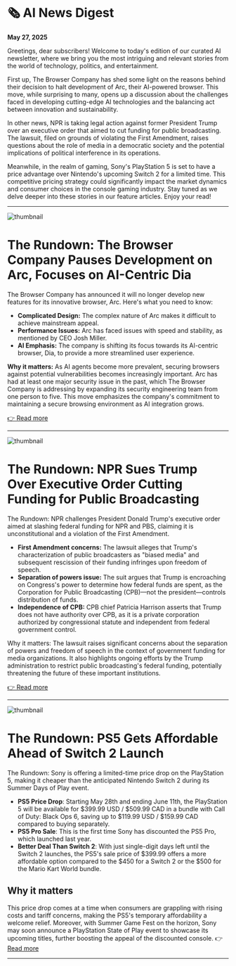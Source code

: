 # 🗞️ AI News Digest
**May 27, 2025**

 Greetings, dear subscribers! Welcome to today's edition of our curated AI newsletter, where we bring you the most intriguing and relevant stories from the world of technology, politics, and entertainment.

First up, The Browser Company has shed some light on the reasons behind their decision to halt development of Arc, their AI-powered browser. This move, while surprising to many, opens up a discussion about the challenges faced in developing cutting-edge AI technologies and the balancing act between innovation and sustainability.

In other news, NPR is taking legal action against former President Trump over an executive order that aimed to cut funding for public broadcasting. The lawsuit, filed on grounds of violating the First Amendment, raises questions about the role of media in a democratic society and the potential implications of political interference in its operations.

Meanwhile, in the realm of gaming, Sony's PlayStation 5 is set to have a price advantage over Nintendo's upcoming Switch 2 for a limited time. This competitive pricing strategy could significantly impact the market dynamics and consumer choices in the console gaming industry. Stay tuned as we delve deeper into these stories in our feature articles. Enjoy your read!

---

![thumbnail](https://platform.theverge.com/wp-content/uploads/sites/2/2025/05/Arc-browser.jpeg?quality=90&strip=all&crop=0%2C10.732984293194%2C100%2C78.534031413613&w=1200)

 # **The Rundown:** The Browser Company Pauses Development on Arc, Focuses on AI-Centric Dia

The Browser Company has announced it will no longer develop new features for its innovative browser, Arc. Here's what you need to know:

- **Complicated Design:** The complex nature of Arc makes it difficult to achieve mainstream appeal.
- **Performance Issues:** Arc has faced issues with speed and stability, as mentioned by CEO Josh Miller.
- **AI Emphasis:** The company is shifting its focus towards its AI-centric browser, Dia, to provide a more streamlined user experience.

**Why it matters:** As AI agents become more prevalent, securing browsers against potential vulnerabilities becomes increasingly important. Arc has had at least one major security issue in the past, which The Browser Company is addressing by expanding its security engineering team from one person to five. This move emphasizes the company's commitment to maintaining a secure browsing environment as AI integration grows.

[👉 Read more](https://www.theverge.com/news/674603/arc-browser-development-stopped-dia-browser-company)

---

![thumbnail](https://platform.theverge.com/wp-content/uploads/sites/2/2025/05/gettyimages-2206434879.jpg?quality=90&strip=all&crop=0%2C10.735557323513%2C100%2C78.528885352973&w=1200)

 # The Rundown: NPR Sues Trump Over Executive Order Cutting Funding for Public Broadcasting

The Rundown: NPR challenges President Donald Trump's executive order aimed at slashing federal funding for NPR and PBS, claiming it is unconstitutional and a violation of the First Amendment.

- **First Amendment concerns:** The lawsuit alleges that Trump's characterization of public broadcasters as "biased media" and subsequent rescission of their funding infringes upon freedom of speech.
- **Separation of powers issue:** The suit argues that Trump is encroaching on Congress's power to determine how federal funds are spent, as the Corporation for Public Broadcasting (CPB)—not the president—controls distribution of funds.
- **Independence of CPB:** CPB chief Patricia Harrison asserts that Trump does not have authority over CPB, as it is a private corporation authorized by congressional statute and independent from federal government control.

Why it matters: The lawsuit raises significant concerns about the separation of powers and freedom of speech in the context of government funding for media organizations. It also highlights ongoing efforts by the Trump administration to restrict public broadcasting's federal funding, potentially threatening the future of these important institutions.

[👉 Read more](https://www.theverge.com/news/674754/npr-lawsuit-trump-executive-order-cutting-funding-pbs)

---

![thumbnail](https://platform.theverge.com/wp-content/uploads/sites/2/chorus/uploads/chorus_asset/file/22509875/acastro_210511_1777_psRestock_0006.jpg?quality=90&strip=all&crop=0%2C10.732984293194%2C100%2C78.534031413613&w=1200)

 # The Rundown: PS5 Gets Affordable Ahead of Switch 2 Launch

The Rundown: Sony is offering a limited-time price drop on the PlayStation 5, making it cheaper than the anticipated Nintendo Switch 2 during its Summer Days of Play event.

- **PS5 Price Drop**: Starting May 28th and ending June 11th, the PlayStation 5 will be available for $399.99 USD / $509.99 CAD in a bundle with Call of Duty: Black Ops 6, saving up to $119.99 USD / $159.99 CAD compared to buying separately.
- **PS5 Pro Sale**: This is the first time Sony has discounted the PS5 Pro, which launched last year.
- **Better Deal Than Switch 2**: With just single-digit days left until the Switch 2 launches, the PS5's sale price of $399.99 offers a more affordable option compared to the $450 for a Switch 2 or the $500 for the Mario Kart World bundle.

## Why it matters

This price drop comes at a time when consumers are grappling with rising costs and tariff concerns, making the PS5's temporary affordability a welcome relief. Moreover, with Summer Game Fest on the horizon, Sony may soon announce a PlayStation State of Play event to showcase its upcoming titles, further boosting the appeal of the discounted console. 👉 [Read more](https://www.theverge.com/news/674677/ps5-sale-summer-2025-us-sony-play-days-summer-game-fest)

---
